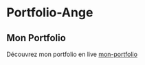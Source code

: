 # Portfolio-Ange

## Mon Portfolio


Découvrez mon portfolio en live [mon-portfolio](https://angeo66.github.io/CV-Ange)

